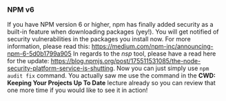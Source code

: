 ### NPM v6

If you have NPM version 6 or higher, npm has finally added security as a built-in feature when downloading packages (yey!). You will get notified of security vulnerabilities in the packages you install now. For more information, please read this: https://medium.com/npm-inc/announcing-npm-6-5d0b1799a905 In regards to the *nsp* tool, please have a read here for the update: https://blog.npmjs.org/post/175511531085/the-node-security-platform-service-is-shutting. Now you can just simply use `npm audit fix` command. You actually saw me use the command in the **CWD: Keeping Your Projects Up To Date** lecture already so you can review that one more time if you would like to see it in action!

